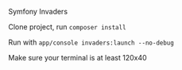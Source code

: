 Symfony Invaders

Clone project, run `composer install`

Run with `app/console invaders:launch --no-debug`

Make sure your terminal is at least 120x40
